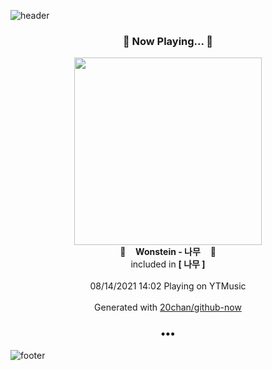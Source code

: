 ![header](https://capsule-render.vercel.app/api?type=wave&height=170&section=header&text=Hi.%20I'm%20SHIFT&fontColor=090707&fontAlignX=45&fontAlignY=65&fontSize=100)

<h3 align="center">🎵 Now Playing... 🎵</h3>
<p align="center">
  <a href="https://music.youtube.com/watch?v=o1t6QsemiU8">
    <img width="300" src="https://lh3.googleusercontent.com/0xN12N_G3_KyixPJ5yBWqtCbigFRNFAqpopOTEI1W_JuDprqIQlalwp7Wz_nTCWQ56HkOu3pXkFnTQ_x">
  </a>
  <br>
  🎵&nbsp&nbsp&nbsp <b>Wonstein - 나무</b> &nbsp&nbsp&nbsp🎵
  <br>
  included in <b>[ 나무 ]</b>
  
  <br />
  <br />
  08/14/2021 14:02 Playing on YTMusic
  <br />
  <br />
  Generated with <a href="https://github.com/20chan/github-now">20chan/github-now</a>
</p>

<h3 align="center">•••</h3>

![footer](https://capsule-render.vercel.app/api?type=wave&height=150&section=footer)
